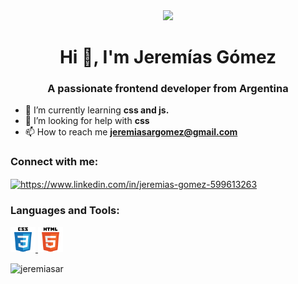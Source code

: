 <div align="center">
    <img src="https://media.giphy.com/media/iIqmM5tTjmpOB9mpbn/giphy.gif" width="500"/>
    <h1>Hi 👋, I'm Jeremías Gómez</h1>
    <h3>A passionate frontend developer from Argentina</h3>
</div> 

- 🌱 I’m currently learning **css and js.**
- 🤝 I’m looking for help with **css**
- 📫 How to reach me **jeremiasargomez@gmail.com**

<h3 align="left">Connect with me:</h3>
<p align="left">
<a href="https://linkedin.com/in/https://www.linkedin.com/in/jeremias-gomez-599613263" target="blank"><img align="center" src="https://raw.githubusercontent.com/rahuldkjain/github-profile-readme-generator/master/src/images/icons/Social/linked-in-alt.svg" alt="https://www.linkedin.com/in/jeremias-gomez-599613263" height="30" width="40" /></a>
</p>

<h3 align="left">Languages and Tools:</h3>
<p align="left"> <a href="https://www.w3schools.com/css/" target="_blank" rel="noreferrer"> <img src="https://raw.githubusercontent.com/devicons/devicon/master/icons/css3/css3-original-wordmark.svg" alt="css3" width="40" height="40"/> </a> <a href="https://www.w3.org/html/" target="_blank" rel="noreferrer"> <img src="https://raw.githubusercontent.com/devicons/devicon/master/icons/html5/html5-original-wordmark.svg" alt="html5" width="40" height="40"/> </a> </p>

<p><img align="center" src="https://github-readme-stats.vercel.app/api/top-langs?username=jeremiasar&show_icons=true&locale=en&layout=compact" alt="jeremiasar" /></p>
